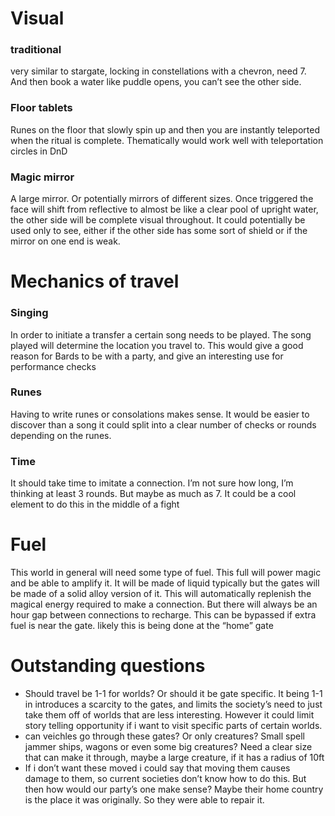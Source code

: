 
# Visual 

### traditional
very similar to stargate, locking in constellations with a chevron, need 7. And then book a water like puddle opens, you can’t see the other side.

### Floor tablets
Runes on the floor that slowly spin up and then you are instantly teleported when the ritual is complete. Thematically would work well with teleportation circles in DnD

### Magic mirror
A large mirror. Or potentially mirrors of different sizes. Once triggered the face will shift from reflective to almost be like a clear pool of upright water, the other side will be complete visual throughout. It could potentially be used only to see, either if the other side has some sort of shield or if the mirror on one end is weak.


# Mechanics of travel

### Singing 
In order to initiate a transfer a certain song needs to be played. The song played will determine the location you travel to. This would give a good reason for Bards to be with a party, and give an interesting use for performance checks 

### Runes
Having to write runes or consolations makes sense. It would be easier to discover than a song it could split into a clear number of checks or rounds depending on the runes.

### Time
It should take time to imitate a connection. I’m not sure how long, I’m thinking at least 3 rounds. But maybe as much as 7. It could be a cool element to do this in the middle of a fight 

# Fuel 
This world in general will need some type of fuel. This full will power magic and be able to amplify it. It will be made of liquid typically but the gates will be made of a solid alloy version of it. This will automatically replenish the magical energy required to make a connection. But there will always be an hour gap between connections to recharge. This can be bypassed if extra fuel is near the gate. likely this is being done at the “home” gate



# Outstanding questions

- Should travel be 1-1 for worlds? Or should it be gate specific. It being 1-1 in introduces a scarcity to the gates, and limits the society’s need to just take them off of worlds that are less interesting. However it could limit story telling opportunity if i want to visit specific parts of certain worlds. 
- can veichles go through these gates? Or only creatures? Small spell jammer ships, wagons or even some big creatures? Need a clear size that can make it through, maybe a large creature, if it has a radius of 10ft 
- If i don’t want these moved i could say that moving them causes damage to them, so current societies don’t know how to do this. But then how would our party’s one make sense? Maybe their home country is the place it was originally. So they were able to repair it. 